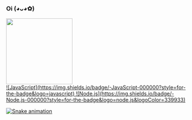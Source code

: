 ### Oi (◕ᴗ◕✿)


<div>
 
  <a href="https://github.com/rickjosee">
  <img height="180em" src="https://github-readme-stats.vercel.app/api?username=rickjosee&show_icons=true&theme=tokyonight&include_all_commits=true&count_private=true"/>
</div>
![JavaScript](https://img.shields.io/badge/-JavaScript-000000?style=for-the-badge&logo=javascript)
![Node.js](https://img.shields.io/badge/-Node.js-000000?style=for-the-badge&logo=node.js&logoColor=339933)

![Snake animation](https://github.com/rickjosee/rickjosee/blob/output/github-contribution-grid-snake.svg)
